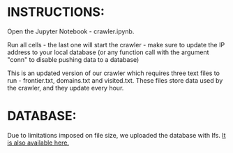 # INSTRUCTIONS:

Open the Jupyter Notebook - crawler.ipynb.

Run all cells - the last one will start the crawler - make sure to update the IP address to your local database (or any function call with the argument "conn" to disable pushing data to a database) 

This is an updated version of our crawler which requires three text files to run - frontier.txt, domains.txt and visited.txt. These files store data used by the crawler, and they update every hour.

# DATABASE:

Due to limitations imposed on file size, we uploaded the database with lfs. [It is also available here.](https://drive.google.com/drive/folders/1c15MP7ouNpXH9acF17XbodDHNpdBRbpU?usp=sharing)
